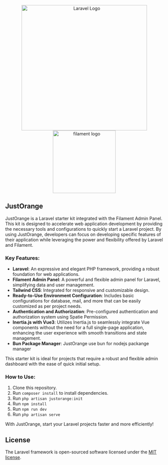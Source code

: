 <p align="center">
<a href="https://laravel.com" target="_blank">
<img src="https://raw.githubusercontent.com/laravel/art/master/logo-lockup/5%20SVG/2%20CMYK/1%20Full%20Color/laravel-logolockup-cmyk-red.svg" width="400" alt="Laravel Logo"></a>
<a href="https://filamentphp.com" target="_blank">
<img src="https://filamentphp.com/build/assets/rocket-0d392ed0.webp" width="200" alt="filament logo"></a>
</p>

## JustOrange

JustOrange is a Laravel starter kit integrated with the Filament Admin Panel. This kit is designed to accelerate web application development by providing the necessary tools and configurations to quickly start a Laravel project. By using JustOrange, developers can focus on developing specific features of their application while leveraging the power and flexibility offered by Laravel and Filament.

### Key Features:

-   **Laravel**: An expressive and elegant PHP framework, providing a robust foundation for web applications.
-   **Filament Admin Panel**: A powerful and flexible admin panel for Laravel, simplifying data and user management.
-   **Tailwind CSS**: Integrated for responsive and customizable design.
-   **Ready-to-Use Environment Configuration**: Includes basic configurations for database, mail, and more that can be easily customized as per project needs.
-   **Authentication and Authorization**: Pre-configured authentication and authorization system using Spatie Permission.
-   **Inertia.js with Vue3**: Utilizes Inertia.js to seamlessly integrate Vue components without the need for a full single-page application, enhancing the user experience with smooth transitions and state management.
-   **Bun Package Manager**: JustOrange use bun for nodejs packange manager

This starter kit is ideal for projects that require a robust and flexible admin dashboard with the ease of quick initial setup.

### How to Use:

1. Clone this repository.
2. Run `composer install` to install dependencies.
3. Run `php artisan justorange:init`
4. Run `npm install`
5. Run `npm run dev`
6. Run `php artisan serve`

With JustOrange, start your Laravel projects faster and more efficiently!

## License

The Laravel framework is open-sourced software licensed under the [MIT license](https://opensource.org/licenses/MIT).
